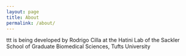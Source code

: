 ```yaml
---
layout: page
title: About
permalink: /about/
---
```

ttt is being developed by Rodrigo Cilla at the Hatini Lab of the Sackler School of Graduate Biomedical Sciences, Tufts University
